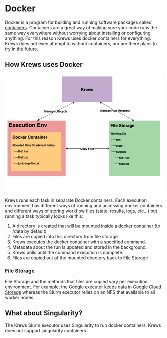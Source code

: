 # Docker

Docker is a program for building and running software packages called 
[containers](https://en.wikipedia.org/wiki/Container_(virtualization)). Containers are a great way of making sure your 
code runs the same way everywhere without worrying about installing or configuring anything. For this reason Krews 
uses docker containers for everything. Krews does not even attempt to without containers, nor are there plans to try 
in the future.

## How Krews uses Docker

<div class="img-container">
    <img src="../img/krews_docker.png" />
</div>

Krews runs each task in separate Docker containers. Each execution environment has different ways of 
running and accessing docker containers and different ways of storing workflow files (state, results, logs, etc...)
but running a task typically looks like this:

1. A directory is created that will be [mounted](https://docs.docker.com/storage/volumes/) inside a docker container 
(to /data by default)
2. Files are copied into this directory from file storage
3. Krews executes the docker container with a specified command.
4. Metadata about the run is updated and stored in the background.
5. Krews polls until the command execution is complete.
6. Files are copied out of the mounted directory back to File Storage

### File Storage

File Storage and the methods that files are copied vary per execution environment. For example, the 
Google executor keeps data in [Google Cloud Storage](https://cloud.google.com/storage/) whereas the Slurm executor
relies on an NFS that available to all worker nodes.

## What about Singularity?

The Krews Slurm executor uses Singularity to run docker containers. Krews does not support singularity containers.